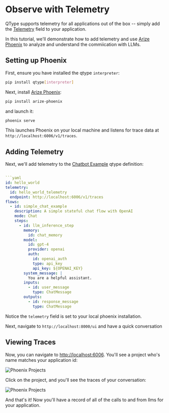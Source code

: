 # Observe with Telemetry

QType supports telemetry for all applications out of the box -- simply add the [Telemetry](Concepts/telemetry.md) field to your application.

In this tutorial, we'll demonstrate how to add telemetry and use [Arize Phoenix](https://phoenix.arize.com/) to analyze and understand the commiication with LLMs.

## Setting up Phoenix
First, ensure you have installed the qtype `interpreter`:
```bash
pip install qtype[interpreter]
```

Next, install [Arize Phoenix](https://phoenix.arize.com/):
```bash
pip install arize-phoenix
```

and launch it:
```bash
phoenix serve
```

This launches Phoenix on your local machine and listens for trace data at `http://localhost:6006/v1/traces`.

## Adding Telemetry

Next, we'll add telemetry to the [Chatbot Example](./chatbot-example.md) qtype definition:
```yaml

```yaml
id: hello_world
telemetry:
  id: hello_world_telemetry
  endpoint: http://localhost:6006/v1/traces
flows:
  - id: simple_chat_example
    description: A simple stateful chat flow with OpenAI
    mode: Chat
    steps:
      - id: llm_inference_step
        memory: 
          id: chat_memory
        model: 
          id: gpt-4
          provider: openai
          auth: 
            id: openai_auth
            type: api_key
            api_key: ${OPENAI_KEY}
        system_message: |
          You are a helpful assistant.
        inputs:
          - id: user_message
            type: ChatMessage
        outputs:
          - id: response_message
            type: ChatMessage
```

Notice the `telemetry` field is set to your local phoenix installation.

Next, navigate to `http://localhost:8000/ui` and have a quick conversation

## Viewing Traces

Now, you can navigate to [http://localhost:6006](http://localhost:6006). You'll see a project who's name matches your application id:

![Phoenix Projects](./phoenix_projects.png)

Click on the project, and you'll see the traces of your conversation:

![Phoenix Projects](./phoenix_traces.png)


And that's it! Now you'll have a record of all of the calls to and from llms for your application.